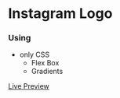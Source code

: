 # Instagram Logo 
### Using 
* only CSS 
    * Flex Box
    * Gradients

[Live Preview](https://fadyehabamer.github.io/Instagram-Logo/)
